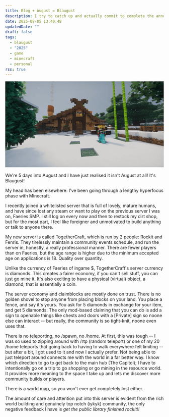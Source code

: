 ```yaml
---
title: Blog + August = Blaugust
description: I try to catch up and actually commit to complete the annual Blaugust challenge
date: 2025-08-05 13:40:48
updatedDate: ""
draft: false
tags:
  - blaugust
  - "2025"
  - game
  - minecraft
  - personal
rss: true
---
```

![My Minecraft avatar wears a gold helmet, and diamond pants and boots, standing outside of my viking inspired starter home, made of dark oak, spruce and oak. The floor is covered in snow, and smoke rises from the chimney. Snow falls gently from the grey sky](/public/images/uploads/mc-viking-house-1-1-.png)

We're 5 days into August and I have just realised it isn't August at all! It's Blaugust!

My head has been elsewhere: I've been going through a lengthy hyperfocus phase with Minecraft.

I recently joined a whitelisted server that is full of lovely, mature humans, and have since lost any steam or want to play on the previous server I was on, Faeries SMP. I still log on every now and then to restock my dirt shop, but for the most part, I feel like foreigner and unmotivated to build anything or talk to anyone there.

My new server is called TogetherCraft, which is run by 2 people: Rockit and Fenris. They tirelessly maintain a community events schedule, and run the server in, honestly, a really professional manner. There are fewer players than on Faeries, but the age range is higher due to the minimum accepted age on applications is 18. Quality over quantity.

Unlike the currency of Faeries of ingame $, TogetherCraft's server currency is diamonds. This creates a fairer economy, if you can't sell stuff, you can just go mine it. It's also exciting to have a physical (virtual) object, a diamond, that is essentially a coin.

The server economy and claimblocks are mostly done on trust. There is no golden shovel to stop anyone from placing blocks on your land. You place a fence, and say it's yours. You ask for 5 diamonds in exchange for your item, and get 5 diamonds. The only mod-based claiming that you can do is add a sign to openable things like chests and doors with a \[Private] sign so noone else can interact -- but really, the community is so tight-knit, noone even uses that.

There is no teleporting, no /spawn, no /home. At first, this was tough -- I was so used to zipping around with /rtp (random teleport) or one of my 20 /home teleports that going back to having to walk everywhere felt limiting -- but after a bit, I got used to it and now I actually prefer. Not being able to just teleport around connects me with the world in a far better way. I know which direction to go to get back to the main hub (The Capitol); I have to intentionally go on a trip to go shopping or go mining in the resource  world. It provides more meaning to the space I take up and lets me discover more community builds or players.

There is a world map, so you won't ever get completely lost either.

The amount of care and attention put into this server is evident from the rich world building and genuinely top notch (iykyk) community, the only negative feedback I have is *get the public library finished rockit!!*
